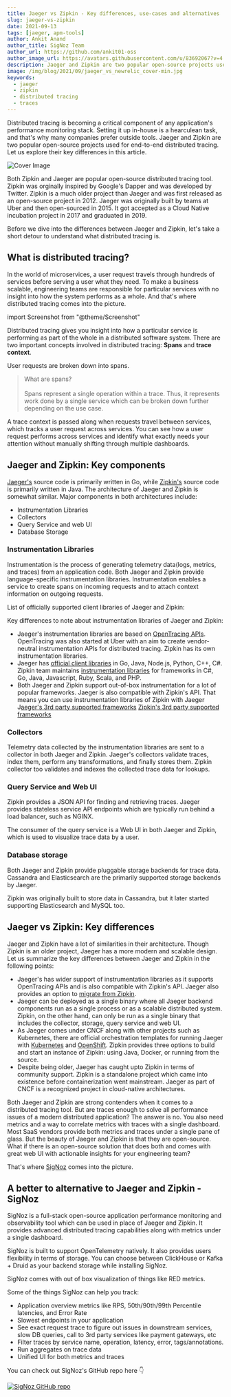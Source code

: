 ```yaml
---
title: Jaeger vs Zipkin - Key differences, use-cases and alternatives
slug: jaeger-vs-zipkin
date: 2021-09-13
tags: [jaeger, apm-tools]
author: Ankit Anand
author_title: SigNoz Team
author_url: https://github.com/ankit01-oss
author_image_url: https://avatars.githubusercontent.com/u/83692067?v=4
description: Jaeger and Zipkin are two popular open-source projects used for end-to-end distributed tracing. WHile Zipkin is an older project and a wider community, Jaeger has modern, scalable architecture and supports open standards of instrumentation libraries..
image: /img/blog/2021/09/jaeger_vs_newrelic_cover-min.jpg
keywords:
  - jaeger
  - zipkin
  - distributed tracing
  - traces
---
```


Distributed tracing is becoming a critical component of any application's performance monitoring stack. Setting it up in-house is a hearculean task, and that's why many companies prefer outside tools. Jaeger and Zipkin are two popular open-source projects used for end-to-end distributed tracing. Let us explore their key differences in this article.

<!--truncate-->

![Cover Image](/img/blog/2021/09/jaeger_vs_zipkin_apm_cover-min.jpg)

Both Zipkin and Jaeger are popular open-source distributed tracing tool. Zipkin was orginally inspired by Google's Dapper and was developed by Twitter. Zipkin is a much older project than Jaeger and was first released as an open-source project in 2012. Jaeger was originally built by teams at Uber and then open-sourced in 2015. It got accepted as a Cloud Native incubation project in 2017 and graduated in 2019.

Before we dive into the differences between Jaeger and Zipkin, let's take a short detour to understand what distributed tracing is.

## What is distributed tracing?
In the world of microservices, a user request travels through hundreds of services before serving a user what they need. To make a business scalable, engineering teams are responsible for particular services with no insight into how the system performs as a whole. And that's where distributed tracing comes into the picture.

import Screenshot from "@theme/Screenshot"

<Screenshot
    alt="Microservices architecture"
    height={500}
    src="/img/blog/2021/08/jaeger_ui-min.png"
    title="Microservice architecture of a fictional e-commerce application"
    width={700}
/>

Distributed tracing gives you insight into how a particular service is performing as part of the whole in a distributed software system. There are two important concepts involved in distributed tracing: **Spans** and **trace context**.

User requests are broken down into spans.

> What are spans?<br></br>
> Spans represent a single operation within a trace. Thus, it represents work done by a single service which can be broken down further depending on the use case.

A trace context is passed along when requests travel between services, which tracks a user request across services. You can see how a user request performs across services and identify what exactly needs your attention without manually shifting through multiple dashboards.

<Screenshot
    alt="Trace context is passed to track user requests across services"
    height={500}
    src="/img/blog/2021/09/opentelemetry_distributed_tracing-min.png"
    title="A trace context is passed when user requests passes from one service to another"
    width={700}
/>

## Jaeger and Zipkin: Key components
[Jaeger's](https://github.com/jaegertracing/jaeger) source code is primarily written in Go, while [Zipkin's](https://github.com/openzipkin/zipkin) source code is primarily written in Java. The architecture of Jaeger and Zipkin is somewhat similar. Major components in both architectures include:

- Instrumentation Libraries
- Collectors
- Query Service and web UI
- Database Storage

<Screenshot
    alt="Jaeger architecture"
    height={500}
    src="/img/blog/2021/09/Jaeger_architecture-min.jpg"
    title="Illustration of  Jaeger architecture (Source: Jaeger website)"
    width={700}
/>

<Screenshot
    alt="Zipkin architecture"
    height={500}
    src="/img/blog/2021/09/zipkin_architecture-min.jpg"
    title="Illustration of Zipkin architecture (Source: Zipkin website)"
    width={700}
/>

### Instrumentation Libraries
Instrumentation is the process of generating telemetry data(logs, metrics, and traces) from an application code. Both Jaeger and Zipkin provide language-specific instrumentation libraries. Instrumentation enables a service to create spans on incoming requests and to attach context information on outgoing requests.

List of officially supported client libraries of Jaeger and Zipkin:

Key differences to note about instrumentation libraries of Jaeger and Zipkin:

- Jaeger's instrumentation libraries are based on [OpenTracing APIs](https://opentracing.io/). OpenTracing was also started at Uber with an aim to create vendor-neutral instrumentation APIs for distributed tracing. Zipkin has its own instrumentation libraries.
- Jaeger has [official client libraries](https://www.jaegertracing.io/docs/1.26/client-libraries/) in Go, Java, Node.js, Python, C++, C#. Zipkin team maintains [instrumentation libraries](https://zipkin.io/pages/tracers_instrumentation.html) for frameworks in C#, Go, Java, Javascript, Ruby, Scala, and PHP.
- Both Jaeger and Zipkin support out-of-box instrumentation for a lot of popular frameworks. Jaeger is also compatible with Zipkin's API. That means you can use instrumentation libraries of Zipkin with Jaeger
J[aeger's 3rd party supported frameworks](https://github.com/orgs/opentracing-contrib/repositories)
[Zipkin's 3rd party supported frameworks](https://zipkin.io/pages/tracers_instrumentation.html)

### Collectors
Telemetry data collected by the instrumentation libraries are sent to a collector in both Jaeger and Zipkin. Jaeger's collectors validate traces, index them, perform any transformations, and finally stores them. Zipkin collector too validates and indexes the collected trace data for lookups.

### Query Service and Web UI
Zipkin provides a JSON API for finding and retrieving traces. Jaeger provides stateless service API endpoints which are typically run behind a load balancer, such as NGINX.

The consumer of the query service is a Web UI in both Jaeger and Zipkin, which is used to visualize trace data by a user.

<Screenshot
    alt="Jaeger's web UI showing Gantt charts"
    height={500}
    src="/img/blog/2021/08/jaeger_gantt_charts-min.png"
    title="Jaeger's Web UI showing spans with Gantt charts"
    width={700}
/>

<Screenshot
    alt="Zipkin trace UI"
    height={500}
    src="/img/blog/2021/09/jaeger_vs_zipkin_trace_ui.jpg"
    title="Zipkin's trace UI"
    width={700}
/>

### Database storage
Both Jaeger and Zipkin provide pluggable storage backends for trace data. Cassandra and Elasticsearch are the primarily supported storage backends by Jaeger.

Zipkin was originally built to store data in Cassandra, but it later started supporting Elasticsearch and MySQL too.

## Jaeger vs Zipkin: Key differences
Jaeger and Zipkin have a lot of similarities in their architecture. Though Zipkin is an older project, Jaeger has a more modern and scalable design. Let us summarize the key differences between Jaeger and Zipkin in the following points:

- Jaeger's has wider support of instrumentation libraries as it supports OpenTracing APIs and is also compatible with Zipkin's API. Jaeger also provides an option to [migrate from Zipkin](https://www.jaegertracing.io/docs/1.26/getting-started/#migrating-from-zipkin).
- Jaeger can be deployed as a single binary where all Jaeger backend components run as a single process or as a scalable distributed system. Zipkin, on the other hand, can only be run as a single binary that includes the collector, storage, query service and web UI.
- As Jaeger comes under CNCF along with other projects such as Kubernetes, there are official orchestration templates for running Jaeger with [Kubernetes](https://github.com/jaegertracing/jaeger-kubernetes) and [OpenShift](https://github.com/jaegertracing/jaeger-openshift). Zipkin provides three options to build and start an instance of Zipkin: using Java, Docker, or running from the source.
- Despite being older, Jaeger has caught upto Zipkin in terms of community support. Zipkin is a standalone project which came into existence before containerization went mainstream. Jaeger as part of CNCF is a recognized project in cloud-native architectures.

Both Jaeger and Zipkin are strong contenders when it comes to a distributed tracing tool. But are traces enough to solve all performance issues of a modern distributed application? The answer is no. You also need metrics and a way to correlate metrics with traces with a single dashboard. Most SaaS vendors provide both metrics and traces under a single pane of glass. But the beauty of Jaeger and Zipkin is that they are open-source. What if there is an open-source solution that does both and comes with great web UI with actionable insights for your engineering team?

That's where [SigNoz](https://signoz.io/) comes into the picture.

## A better to alternative to Jaeger and Zipkin - SigNoz
SigNoz is a full-stack open-source application performance monitoring and observability tool which can be used in place of Jaeger and Zipkin. It provides advanced distributed tracing capabilities along with metrics under a single dashboard.

SigNoz is built to support OpenTelemetry natively. It also provides users flexibility in terms of storage. You can choose between ClickHouse or Kafka + Druid as your backend storage while installing SigNoz.

<Screenshot
    alt="Architecture of SigNoz with OpenTelemetry and ClickHouse"
    height={500}
    src="/img/blog/2021/09/SigNoz_architecture_clickhouse.png"
    title="Architecture of SigNoz with ClickHouse as storage backend and OpenTelemetry for code instrumentatiion"
    width={700}
/>

SigNoz comes with out of box visualization of things like RED metrics.

<Screenshot
    alt="SigNoz UI showing the popular RED metrics"
    height={500}
    src="/img/blog/common/signoz_charts_application_metrics.png"
    title="SigNoz UI showing application overview metrics like RPS, 50th/90th/99th Percentile latencies, and Error Rate"
    width={700}
/>

Some of the things SigNoz can help you track:

- Application overview metrics like RPS, 50th/90th/99th Percentile latencies, and Error Rate
- Slowest endpoints in your application
- See exact request trace to figure out issues in downstream services, slow DB queries, call to 3rd party services like payment gateways, etc
- Filter traces by service name, operation, latency, error, tags/annotations.
- Run aggregates on trace data
- Unified UI for both metrics and traces

You can check out SigNoz's GitHub repo here 👇

[![SigNoz GitHub repo](/img/blog/common/signoz_github.png)](https://github.com/SigNoz/signoz)



